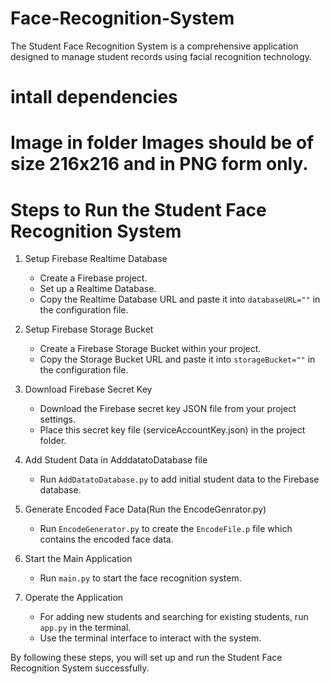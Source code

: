 # Face-Recognition-System
The Student Face Recognition System is a comprehensive application designed to manage student records using facial recognition technology. 

# intall dependencies 
# Image in folder Images should be of size 216x216 and in PNG form only.
# Steps to Run the Student Face Recognition System

1. Setup Firebase Realtime Database
   - Create a Firebase project.
   - Set up a Realtime Database.
   - Copy the Realtime Database URL and paste it into `databaseURL=""` in the configuration file.

2. Setup Firebase Storage Bucket
   - Create a Firebase Storage Bucket within your project.
   - Copy the Storage Bucket URL and paste it into `storageBucket=""` in the configuration file.

3. Download Firebase Secret Key 
   - Download the Firebase secret key JSON file from your project settings.
   - Place this secret key file (serviceAccountKey.json) in the project folder.

4. Add Student Data in AdddatatoDatabase file
   - Run `AddDatatoDatabase.py` to add initial student data to the Firebase database.

5. Generate Encoded Face Data(Run the EncodeGenrator.py)
   - Run `EncodeGenerator.py` to create the `EncodeFile.p` file which contains the encoded face data.

6. Start the Main Application
   - Run `main.py` to start the face recognition system.

7. Operate the Application
   - For adding new students and searching for existing students, run `app.py` in the terminal.
   - Use the terminal interface to interact with the system.

By following these steps, you will set up and run the Student Face Recognition System successfully.
